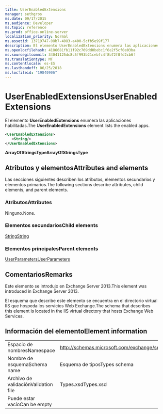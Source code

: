 ```yaml
---
title: UserEnabledExtensions
manager: sethgros
ms.date: 09/17/2015
ms.audience: Developer
ms.topic: reference
ms.prod: office-online-server
localization_priority: Normal
ms.assetid: 13719747-08b7-4083-a400-5cfb5e99f177
description: El elemento UserEnabledExtensions enumera las aplicaciones habilitadas.
ms.openlocfilehash: 4186681fb11f92c769dd0bebc1f6e2f5cf0e03ba
ms.sourcegitcommit: 34041125dc8c5f993b21cebfc4f8b72f0fd2cb6f
ms.translationtype: MT
ms.contentlocale: es-ES
ms.lasthandoff: 06/25/2018
ms.locfileid: "19840906"
---
```

# <a name="userenabledextensions"></a><span data-ttu-id="ba891-103">UserEnabledExtensions</span><span class="sxs-lookup"><span data-stu-id="ba891-103">UserEnabledExtensions</span></span>

<span data-ttu-id="ba891-104">El elemento **UserEnabledExtensions** enumera las aplicaciones habilitadas.</span><span class="sxs-lookup"><span data-stu-id="ba891-104">The **UserEnabledExtensions** element lists the enabled apps.</span></span> 
  
```XML
<UserEnabledExtensions>
   <String/>
</UserEnabledExtensions>
```

 <span data-ttu-id="ba891-105">**ArrayOfStringsType**</span><span class="sxs-lookup"><span data-stu-id="ba891-105">**ArrayOfStringsType**</span></span>
## <a name="attributes-and-elements"></a><span data-ttu-id="ba891-106">Atributos y elementos</span><span class="sxs-lookup"><span data-stu-id="ba891-106">Attributes and elements</span></span>

<span data-ttu-id="ba891-107">Las secciones siguientes describen los atributos, elementos secundarios y elementos primarios.</span><span class="sxs-lookup"><span data-stu-id="ba891-107">The following sections describe attributes, child elements, and parent elements.</span></span>
  
### <a name="attributes"></a><span data-ttu-id="ba891-108">Atributos</span><span class="sxs-lookup"><span data-stu-id="ba891-108">Attributes</span></span>

<span data-ttu-id="ba891-109">Ninguno.</span><span class="sxs-lookup"><span data-stu-id="ba891-109">None.</span></span>
  
### <a name="child-elements"></a><span data-ttu-id="ba891-110">Elementos secundarios</span><span class="sxs-lookup"><span data-stu-id="ba891-110">Child elements</span></span>

[<span data-ttu-id="ba891-111">String</span><span class="sxs-lookup"><span data-stu-id="ba891-111">String</span></span>](string.md)
  
### <a name="parent-elements"></a><span data-ttu-id="ba891-112">Elementos principales</span><span class="sxs-lookup"><span data-stu-id="ba891-112">Parent elements</span></span>

[<span data-ttu-id="ba891-113">UserParameters</span><span class="sxs-lookup"><span data-stu-id="ba891-113">UserParameters</span></span>](userparameters.md)
  
## <a name="remarks"></a><span data-ttu-id="ba891-114">Comentarios</span><span class="sxs-lookup"><span data-stu-id="ba891-114">Remarks</span></span>

<span data-ttu-id="ba891-115">Este elemento se introdujo en Exchange Server 2013.</span><span class="sxs-lookup"><span data-stu-id="ba891-115">This element was introduced in Exchange Server 2013.</span></span>
  
<span data-ttu-id="ba891-116">El esquema que describe este elemento se encuentra en el directorio virtual IIS que hospeda los servicios Web Exchange.</span><span class="sxs-lookup"><span data-stu-id="ba891-116">The schema that describes this element is located in the IIS virtual directory that hosts Exchange Web Services.</span></span>
  
## <a name="element-information"></a><span data-ttu-id="ba891-117">Información del elemento</span><span class="sxs-lookup"><span data-stu-id="ba891-117">Element information</span></span>

|||
|:-----|:-----|
|<span data-ttu-id="ba891-118">Espacio de nombres</span><span class="sxs-lookup"><span data-stu-id="ba891-118">Namespace</span></span>  <br/> |http://schemas.microsoft.com/exchange/services/2006/types  <br/> |
|<span data-ttu-id="ba891-119">Nombre de esquema</span><span class="sxs-lookup"><span data-stu-id="ba891-119">Schema name</span></span>  <br/> |<span data-ttu-id="ba891-120">Esquema de tipos</span><span class="sxs-lookup"><span data-stu-id="ba891-120">Types schema</span></span>  <br/> |
|<span data-ttu-id="ba891-121">Archivo de validación</span><span class="sxs-lookup"><span data-stu-id="ba891-121">Validation file</span></span>  <br/> |<span data-ttu-id="ba891-122">Types.xsd</span><span class="sxs-lookup"><span data-stu-id="ba891-122">Types.xsd</span></span>  <br/> |
|<span data-ttu-id="ba891-123">Puede estar vacío</span><span class="sxs-lookup"><span data-stu-id="ba891-123">Can be empty</span></span>  <br/> ||
   

